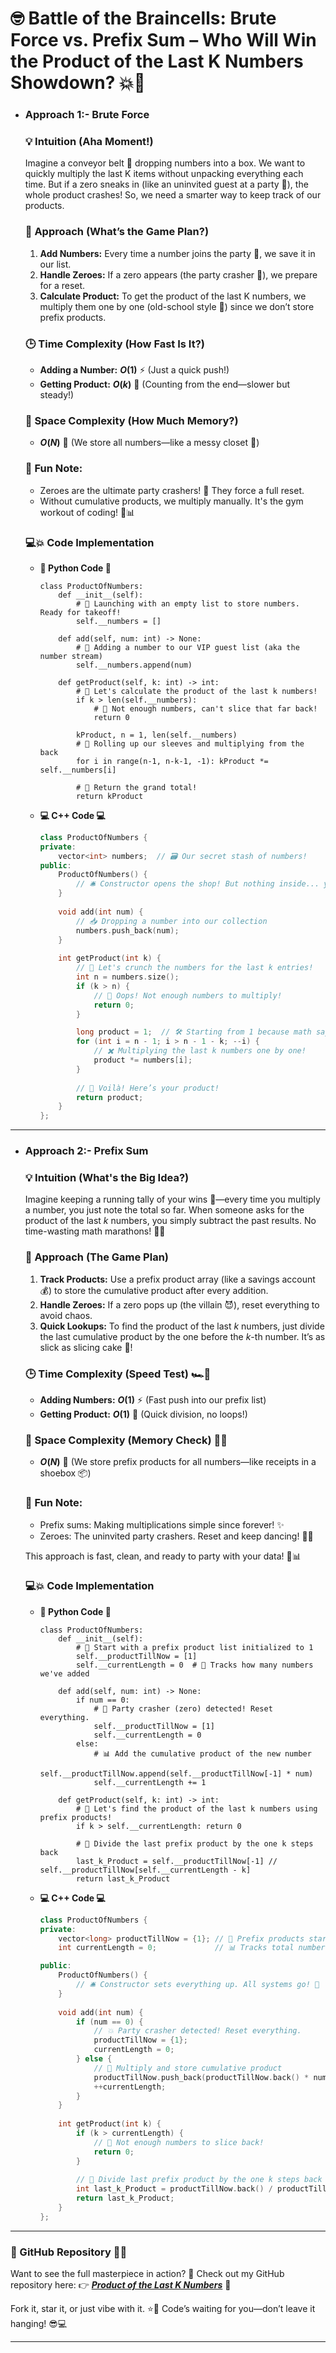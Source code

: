 # 🤓 Battle of the Braincells: Brute Force vs. Prefix Sum – Who Will Win the Product of the Last K Numbers Showdown? 💥🤣

- ### Approach 1:- Brute Force
    ### 💡 Intuition (Aha Moment!)
    Imagine a conveyor belt 🎢 dropping numbers into a box. We want to quickly multiply the last K items without unpacking everything each time. But if a zero sneaks in (like an uninvited guest at a party 🎉), the whole product crashes! So, we need a smarter way to keep track of our products.

    ### 🧠 Approach (What’s the Game Plan?)
    1. **Add Numbers:** Every time a number joins the party 🎉, we save it in our list.
    2. **Handle Zeroes:** If a zero appears (the party crasher 🥲), we prepare for a reset.
    3. **Calculate Product:** To get the product of the last K numbers, we multiply them one by one (old-school style 🧮) since we don’t store prefix products.

    ### 🕒 Time Complexity (How Fast Is It?)
    - **Adding a Number:** **$O(1)$** ⚡ (Just a quick push!)
    - **Getting Product:** **$O(k)$** 🐢 (Counting from the end—slower but steady!)

    ### 💾 Space Complexity (How Much Memory?)
    - **$O(N)$** 📂 (We store all numbers—like a messy closet 🧹)

    ### 🚨 Fun Note:
    - Zeroes are the ultimate party crashers! 😤 They force a full reset.
    - Without cumulative products, we multiply manually. It's the gym workout of coding! 💪📊

    ### 💻💥 Code Implementation 
    - **🐍 Python Code 🐍**
        ```python3 []
        class ProductOfNumbers:
            def __init__(self):
                # 🚀 Launching with an empty list to store numbers. Ready for takeoff!
                self.__numbers = []

            def add(self, num: int) -> None:
                # 📝 Adding a number to our VIP guest list (aka the number stream)
                self.__numbers.append(num)

            def getProduct(self, k: int) -> int:
                # 🧮 Let's calculate the product of the last k numbers!
                if k > len(self.__numbers): 
                    # 🚫 Not enough numbers, can't slice that far back!
                    return 0
                
                kProduct, n = 1, len(self.__numbers)
                # 💪 Rolling up our sleeves and multiplying from the back
                for i in range(n-1, n-k-1, -1): kProduct *= self.__numbers[i]
                
                # 🎉 Return the grand total!
                return kProduct
        ```
    - **💻 C++ Code 💻**
        ```cpp []
        class ProductOfNumbers {
        private:
            vector<int> numbers;  // 🗃️ Our secret stash of numbers!
        public:
            ProductOfNumbers() {
                // 🛎️ Constructor opens the shop! But nothing inside... yet.
            }
            
            void add(int num) {
                // 📥 Dropping a number into our collection
                numbers.push_back(num);
            }
            
            int getProduct(int k) {
                // 🧮 Let's crunch the numbers for the last k entries!
                int n = numbers.size();
                if (k > n) {
                    // 🚫 Oops! Not enough numbers to multiply!
                    return 0;
                }

                long product = 1;  // 🛠️ Starting from 1 because math says so!
                for (int i = n - 1; i > n - 1 - k; --i) {
                    // ✖️ Multiplying the last k numbers one by one!
                    product *= numbers[i];
                }
                
                // 🎉 Voilà! Here’s your product!
                return product;
            }
        };
        ```
<hr>

- ### Approach 2:- Prefix Sum
    ### 💡 Intuition (What's the Big Idea?)
    Imagine keeping a running tally of your wins 🎉—every time you multiply a number, you just note the total so far. When someone asks for the product of the last *k* numbers, you simply subtract the past results. No time-wasting math marathons! 🧮💨

    ### 🧠 Approach (The Game Plan)
    1. **Track Products:** Use a prefix product array (like a savings account 💰) to store the cumulative product after every addition.
    2. **Handle Zeroes:** If a zero pops up (the villain 😈), reset everything to avoid chaos.
    3. **Quick Lookups:** To find the product of the last *k* numbers, just divide the last cumulative product by the one before the *k*-th number. It’s as slick as slicing cake 🍰!

    ### 🕒 Time Complexity (Speed Test) 🏎️💨
    - **Adding Numbers:** **$O(1)$** ⚡ (Fast push into our prefix list)
    - **Getting Product:** **$O(1)$** 🚀 (Quick division, no loops!)

    ### 💾 Space Complexity (Memory Check) 🧠💾
    - **$O(N)$** 📂 (We store prefix products for all numbers—like receipts in a shoebox 📦)

    ### 🎉 Fun Note:
    - Prefix sums: Making multiplications simple since forever! ✨
    - Zeroes: The uninvited party crashers. Reset and keep dancing! 💃🕺

    This approach is fast, clean, and ready to party with your data! 🎊📊
    
    ### 💻💥 Code Implementation
    - **🐍 Python Code 🐍**
        ```python3 []
        class ProductOfNumbers:
            def __init__(self):
                # 🧮 Start with a prefix product list initialized to 1
                self.__productTillNow = [1]
                self.__currentLength = 0  # 🧾 Tracks how many numbers we've added

            def add(self, num: int) -> None:
                if num == 0:
                    # 🚨 Party crasher (zero) detected! Reset everything.
                    self.__productTillNow = [1]
                    self.__currentLength = 0
                else:
                    # 📊 Add the cumulative product of the new number
                    self.__productTillNow.append(self.__productTillNow[-1] * num)
                    self.__currentLength += 1
                
            def getProduct(self, k: int) -> int:
                # 🧮 Let's find the product of the last k numbers using prefix products!
                if k > self.__currentLength: return 0
                
                # 🔢 Divide the last prefix product by the one k steps back
                last_k_Product = self.__productTillNow[-1] // self.__productTillNow[self.__currentLength - k]
                return last_k_Product
        ```
    - **💻 C++ Code 💻**
        ```cpp []
        class ProductOfNumbers {
        private:
            vector<long> productTillNow = {1}; // 🧮 Prefix products starting from 1
            int currentLength = 0;             // 📊 Tracks total numbers added

        public:
            ProductOfNumbers() {
                // 🛎️ Constructor sets everything up. All systems go! 🚀
            }
            
            void add(int num) {
                if (num == 0) {
                    // 💥 Party crasher detected! Reset everything.
                    productTillNow = {1};
                    currentLength = 0;
                } else {
                    // 🔢 Multiply and store cumulative product
                    productTillNow.push_back(productTillNow.back() * num);
                    ++currentLength;
                }
            }
            
            int getProduct(int k) {
                if (k > currentLength) {
                    // 🚨 Not enough numbers to slice back!
                    return 0;
                }
                
                // 🧮 Divide last prefix product by the one k steps back
                int last_k_Product = productTillNow.back() / productTillNow[currentLength - k];
                return last_k_Product;
            }
        };
        ```
<hr>

### 📂 GitHub Repository 🚀🦑
Want to see the full masterpiece in action? 🎨 Check out my GitHub repository here:
👉 ***[Product of the Last K Numbers](https://github.com/madiv9820/14_02_2025--1352_Product_of_the_Last_K_Numbers/tree/main)*** 🌟

Fork it, star it, or just vibe with it. ⭐🚀 Code’s waiting for you—don’t leave it hanging! 😎💻
<hr>
